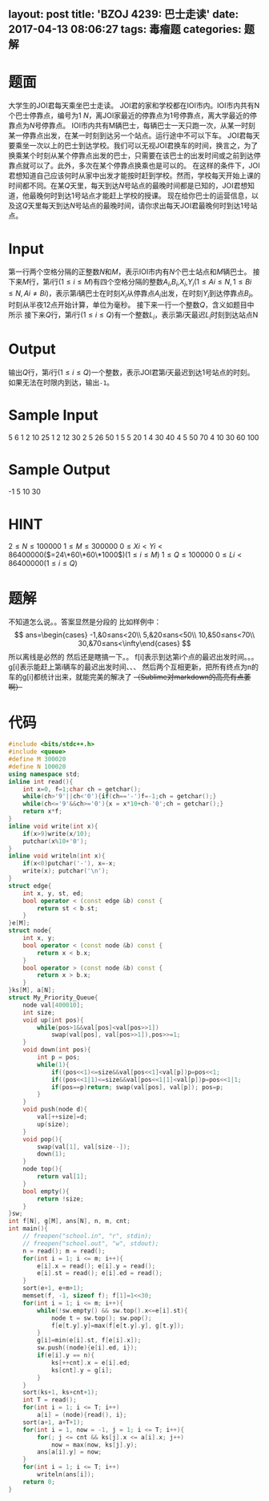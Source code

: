 layout: post
title: 'BZOJ 4239: 巴士走读'
date: 2017-04-13 08:06:27
tags: 毒瘤题
categories: 题解
---
# 题面
大学生的JOI君每天乘坐巴士走读。
JOI君的家和学校都在IOI市内。IOI市内共有N个巴士停靠点，编号为$1~N$，离JOI家最近的停靠点为$1$号停靠点，离大学最近的停靠点为$N$号停靠点。
IOI市内共有M辆巴士，每辆巴士一天只跑一次，从某一时刻某一停靠点出发，在某一时刻到达另一个站点。运行途中不可以下车。
JOI君每天要乘坐一次以上的巴士到达学校。我们可以无视JOI君换车的时间，换言之，为了换乘某个时刻从某个停靠点出发的巴士，只需要在该巴士的出发时间或之前到达停靠点就可以了。此外，多次在某个停靠点换乘也是可以的。
在这样的条件下，JOI君想知道自己应该何时从家中出发才能按时赶到学校。然而，学校每天开始上课的时间都不同。在某$Q$天里，每天到达$N$号站点的最晚时间都是已知的，JOI君想知道，他最晚何时到达$1$号站点才能赶上学校的授课。
现在给你巴士的运营信息，以及这$Q$天里每天到达$N$号站点的最晚时间，请你求出每天JOI君最晚何时到达1号站点。

# Input
第一行两个空格分隔的正整数$N$和$M$，表示IOI市内有$N$个巴士站点和$M$辆巴士。
接下来$M$行，第$i$行($1\leq i\leq M$)有四个空格分隔的整数$A_i$,$B_i$,$X_i$,$Y_i$($1\leq Ai\leq N,1\leq Bi\leq N,Ai≠Bi$)，表示第$i$辆巴士在时刻$X_i$从停靠点$A_i$出发，在时刻$Y_i$到达停靠点$B_i$。时刻从半夜$12$点开始计算，单位为毫秒。
接下来一行一个整数$Q$，含义如题目中所示
接下来$Q$行，第$i$行($1\leq i\leq Q$)有一个整数$L_i$，表示第$i$天最迟$L_i$时刻到达站点N


# Output
输出$Q$行，第$i$行($1\leq i\leq Q$)一个整数，表示JOI君第$i$天最迟到达$1$号站点的时刻。
如果无法在时限内到达，输出`-1`。

# Sample Input
5 6
1 2 10 25
1 2 12 30
2 5 26 50
1 5 5 20
1 4 30 40
4 5 50 70
4
10
30
60
100

# Sample Output
-1
5
10
30

# HINT
$2\leq N\leq 100000$
$1\leq M\leq 300000$
$0\leq Xi\lt Yi\lt 86400000$($=24\*60\*60\*1000$)($1\leq i\leq M$)
$1\leq Q\leq 100000$
$0\leq Li\lt 86400000$($1\leq i\leq Q$)

# 题解
不知道怎么说。。答案显然是分段的
比如样例中：
$$
ans=\begin{cases}
-1,&0≤ans<20\\
5,&20≤ans<50\\
10,&50≤ans<70\\
30,&70≤ans<\infty\end{cases}
$$
所以离线是必然的
然后还是瞎搞一下。。
f[i]表示到达第i个点的最迟出发时间。。。
g[i]表示能赶上第i辆车的最迟出发时间、、、
然后两个互相更新，把所有终点为n的车的g[i]都统计出来，就能完美的解决了
~~（Sublime对markdown的高亮有点萎啊）~~

# 代码
```cpp
#include <bits/stdc++.h>
#include <queue>
#define M 300020
#define N 100020
using namespace std;
inline int read(){
	int x=0, f=1;char ch = getchar();
	while(ch>'9'||ch<'0'){if(ch=='-')f=-1;ch = getchar();}
	while(ch<='9'&&ch>='0'){x = x*10+ch-'0';ch = getchar();}
	return x*f;
}
inline void write(int x){
	if(x>9)write(x/10);
	putchar(x%10+'0');
}
inline void writeln(int x){
	if(x<0)putchar('-'), x=-x;
	write(x); putchar('\n');
}
struct edge{
	int x, y, st, ed;
	bool operator < (const edge &b) const {
		return st < b.st;
	}
}e[M];
struct node{
	int x, y;
	bool operator < (const node &b) const {
		return x < b.x;
	}
	bool operator > (const node &b) const {
		return x > b.x;
	}
}ks[M], a[N];
struct My_Priority_Queue{
	node val[400010];
	int size;
	void up(int pos){
		while(pos>1&&val[pos]<val[pos>>1])
			swap(val[pos], val[pos>>1]),pos>>=1;
	}
	void down(int pos){
		int p = pos;
		while(1){
			if((pos<<1)<=size&&val[pos<<1]<val[p])p=pos<<1;
			if((pos<<1|1)<=size&&val[pos<<1|1]<val[p])p=pos<<1|1;
			if(pos==p)return; swap(val[pos], val[p]); pos=p;
		}
	}
	void push(node d){
		val[++size]=d;
		up(size);
	}
	void pop(){
		swap(val[1], val[size--]);
		down(1);
	}
	node top(){
		return val[1];
	}
	bool empty(){
		return !size;
	}
}sw;
int f[N], g[M], ans[N], n, m, cnt;
int main(){
	// freopen("school.in", "r", stdin);
	// freopen("school.out", "w", stdout);
	n = read(); m = read();
	for(int i = 1; i <= m; i++){
		e[i].x = read(); e[i].y = read();
		e[i].st = read(); e[i].ed = read();
	}
	sort(e+1, e+m+1);
	memset(f, -1, sizeof f); f[1]=1<<30;
	for(int i = 1; i <= m; i++){
		while(!sw.empty() && sw.top().x<=e[i].st){
			node t = sw.top(); sw.pop();
			f[e[t.y].y]=max(f[e[t.y].y], g[t.y]);
		}
		g[i]=min(e[i].st, f[e[i].x]);
		sw.push((node){e[i].ed, i});
		if(e[i].y == n){
			ks[++cnt].x = e[i].ed;
			ks[cnt].y = g[i];
		}
	}
	sort(ks+1, ks+cnt+1);
	int T = read();
	for(int i = 1; i <= T; i++)
		a[i] = (node){read(), i};
	sort(a+1, a+T+1);
	for(int i = 1, now = -1, j = 1; i <= T; i++){
		for(; j <= cnt && ks[j].x <= a[i].x; j++)
			now = max(now, ks[j].y);
		ans[a[i].y] = now;
	}
	for(int i = 1; i <= T; i++)
		writeln(ans[i]);
	return 0;
}
```